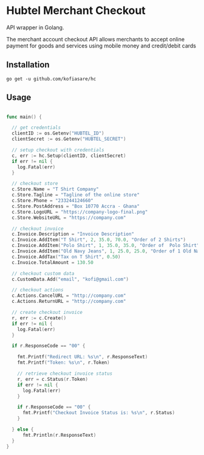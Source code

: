 # Hubtel Merchant Checkout

API wrapper in Golang.

The merchant account checkout API allows merchants to accept online payment for goods and services
using mobile money and credit/debit cards

## Installation

```go get -u github.com/kofiasare/hc```

## Usage

```go

func main() {

  // get credentials
  clientID := os.Getenv("HUBTEL_ID")
  clientSecret := os.Getenv("HUBTEL_SECRET")

  // setup checkout with credentials
  c, err := hc.Setup(clientID, clientSecret)
  if err != nil {
    log.Fatal(err)
  }

  // checkout store
  c.Store.Name = "T Shirt Company"
  c.Store.Tagline = "Tagline of the online store"
  c.Store.Phone = "233244124660"
  c.Store.PostAddress = "Box 10770 Accra - Ghana"
  c.Store.LogoURL = "https://company-logo-final.png"
  c.Store.WebsiteURL = "https://company.com"

  // checkout invoice
  c.Invoice.Description = "Invoice Description"
  c.Invoice.AddItem("T Shirt", 2, 35.0, 70.0, "Order of 2 Shirts")
  c.Invoice.AddItem("Polo Shirt", 1, 35.0, 35.0, "Order of  Polo Shirt")
  c.Invoice.AddItem("Old Navy Jeans", 1, 25.0, 25.0, "Order of 1 Old Navy Jeans")
  c.Invoice.AddTax("Tax on T Shirt", 0.50)
  c.Invoice.TotalAmount = 130.50

  // checkout custom data
  c.CustomData.Add("email", "kofi@gmail.com")

  // checkout actions
  c.Actions.CancelURL = "http://company.com"
  c.Actions.ReturnURL = "http://company.com"

  // create checkout invoice
  r, err := c.Create()
  if err != nil {
    log.Fatal(err)
  }

  if r.ResponseCode == "00" {

    fmt.Printf("Redirect URL: %s\n", r.ResponseText)
    fmt.Printf("Token: %s\n", r.Token)

    // retrieve checkout invoice status
    r, err = c.Status(r.Token)
    if err != nil {
      log.Fatal(err)
    }

    if r.ResponseCode == "00" {
      fmt.Printf("Checkout Invoice Status is: %s\n", r.Status)
    }

  } else {
      fmt.Println(r.ResponseText)
  }
}

```
